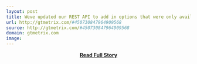 ```yaml
---
layout: post
title: Weve updated our REST API to add in options that were only available from the front end: http:t coKT9SyTuwp6
url: http://gtmetrix.com/#450730847964909568
source: http://gtmetrix.com/#450730847964909568
domain: gtmetrix.com
image: 
---
```


<p></p>
<center><p><a href="http://gtmetrix.com/#450730847964909568" style='padding:25px; font-sze:18px; font-weight: bold;'>Read Full Story</a></p></center>
